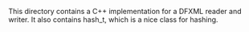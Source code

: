This directory contains a C++ implementation for a DFXML reader and
writer. It also contains hash_t, which is a nice class for hashing.
